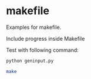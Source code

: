 # makefile

Examples for makefile. 

Include progress inside Makefile

Test with following command: 

```sh
python geninput.py

make
```
